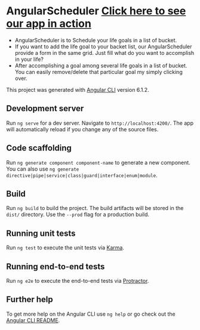 
# AngularScheduler [Click here to see our app in action](https://imatechnophile.github.io/AngularScheduler/)

  * AngularScheduler is to Schedule your life goals in a list of bucket.
  * If you want to add the life goal to your backet list, our AngularScheduler provide a form in the same grid. Just fill what do you want to accomplish in your life?
  * After accomplishing a goal among several life goals in a list of bucket. You can easily remove/delete that particular goal my simply clicking over.

This project was generated with [Angular CLI](https://github.com/angular/angular-cli) version 6.1.2.

## Development server

Run `ng serve` for a dev server. Navigate to `http://localhost:4200/`. The app will automatically reload if you change any of the source files.

## Code scaffolding

Run `ng generate component component-name` to generate a new component. You can also use `ng generate directive|pipe|service|class|guard|interface|enum|module`.

## Build

Run `ng build` to build the project. The build artifacts will be stored in the `dist/` directory. Use the `--prod` flag for a production build.

## Running unit tests

Run `ng test` to execute the unit tests via [Karma](https://karma-runner.github.io).

## Running end-to-end tests

Run `ng e2e` to execute the end-to-end tests via [Protractor](http://www.protractortest.org/).

## Further help

To get more help on the Angular CLI use `ng help` or go check out the [Angular CLI README](https://github.com/angular/angular-cli/blob/master/README.md).

